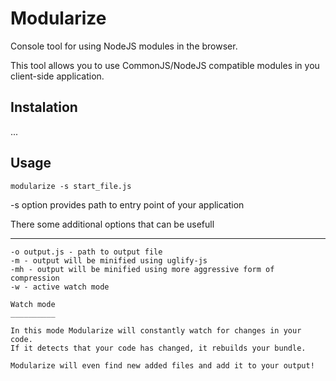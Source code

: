 # Modularize

Console tool for using NodeJS modules in the browser.

This tool allows you to use CommonJS/NodeJS compatible modules in you client-side application.


## Instalation

...

## Usage

````
modularize -s start_file.js
````

-s option provides path to entry point of your application

There some additional options that can be usefull
_________________________________________________

````
-o output.js - path to output file
-m - output will be minified using uglify-js
-mh - output will be minified using more aggressive form of compression
-w - active watch mode

Watch mode
__________

In this mode Modularize will constantly watch for changes in your code. 
If it detects that your code has changed, it rebuilds your bundle.

Modularize will even find new added files and add it to your output!


